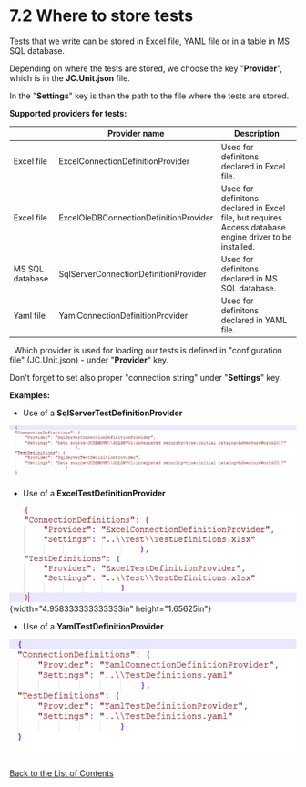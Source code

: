 # 7.2 Where to store tests

Tests that we write can be stored in Excel file, YAML file or in a table
in MS SQL database.

Depending on where the tests are stored, we choose the key
\"**Provider**\", which is in the **JC.Unit.json** file.

In the \"**Settings**\" key is then the path to the file where the tests
are stored.

**Supported providers for tests:**

|                   | **Provider name**                       | **Description**|
| ----------------- |----------------------------------------  |--------------------------------------------------------------|
| Excel file        | ExcelConnectionDefinitionProvider        | Used for definitons declared in Excel file.|
| Excel file        | ExcelOleDBConnectionDefinitionProvider   | Used for definitons declared in Excel file, but requires Access database engine driver to be installed.|
| MS SQL database   | SqlServerConnectionDefinitionProvider    | Used for definitons declared in MS SQL database.|
| Yaml file         | YamlConnectionDefinitionProvider         | Used for definitons declared in YAML file.|

 
Which provider is used for loading our tests is defined in \"configuration file\" (JC.Unit.json) - under \"**Provider**\" key.

Don\'t forget to set also proper \"connection string\" under \"**Settings**\" key.

**Examples:**

-  Use of a **SqlServerTestDefinitionProvider**

![SqlServerTestDefinitionProvider](Images/media/image31.png)

-   Use of a **ExcelTestDefinitionProvider**

![ExcelTestDefinitionProvider](Images/media/image29.png){width="4.958333333333333in"
height="1.65625in"}

-   Use of a **YamlTestDefinitionProvider**

![YamlTestDefinitionProvider](Images/media/image30.png)

[Back to the List of Contents](0.&#32;List&#32;of&#32;Contents.md)  
